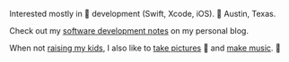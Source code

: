 Interested mostly in  development (Swift, Xcode, iOS). 📍 Austin, Texas.

Check out my [software development notes](https://patmcg.com/category/software-dev/) on my personal blog.

When not [raising my kids](https://mcgkids.blog), I also like to [take pictures](https://patmcg.com/category/photos/) 📸 and [make music](https://patmcg.com/category/songs/). 🎤
